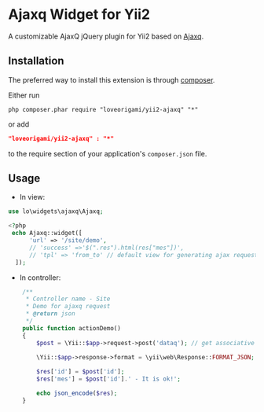 Ajaxq Widget for Yii2
========================
A customizable AjaxQ jQuery plugin for Yii2 based on [Ajaxq](http://foliotek.github.io/AjaxQ/).

Installation
------------
The preferred way to install this extension is through [composer](http://getcomposer.org/download/).

Either run

```
php composer.phar require "loveorigami/yii2-ajaxq" "*"
```

or add

```json
"loveorigami/yii2-ajaxq" : "*"
```

to the require section of your application's `composer.json` file.

Usage
-----

* In view:

```php
use lo\widgets\ajaxq\Ajaxq;

<?php
 echo Ajaxq::widget([
      'url' => '/site/demo',
      // 'success' =>'$(".res").html(res["mes"])',
      // 'tpl' => 'from_to' // default view for generating ajax requests
  ]);

```

* In controller:
     
```php
    /**
     * Controller name - Site
     * Demo for ajaxq request
     * @return json
     */
    public function actionDemo()
    {
        $post = \Yii::$app->request->post('dataq'); // get associative array dataq

        \Yii::$app->response->format = \yii\web\Response::FORMAT_JSON;
        
        $res['id'] = $post['id'];
        $res['mes'] = $post['id'].' - It is ok!';

        echo json_encode($res);
    }
```

